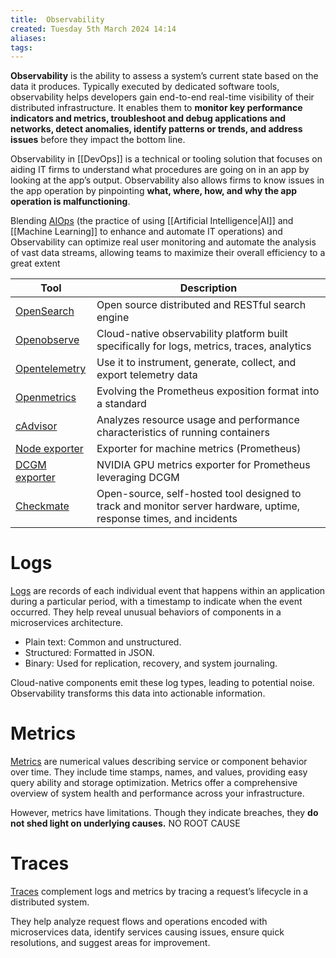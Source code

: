 ```yaml
---
title:  Observability
created: Tuesday 5th March 2024 14:14
aliases: 
tags: 
---
```

**Observability** is the ability to assess a system’s current state based on the data it produces. Typically executed by dedicated software tools, observability helps developers gain end-to-end real-time visibility of their distributed infrastructure. It enables them to **monitor key performance indicators and metrics, troubleshoot and debug applications and networks, detect anomalies, identify patterns or trends, and address issues** before they impact the bottom line.

Observability in [[DevOps]] is a technical or tooling solution that focuses on aiding IT firms to understand what procedures are going on in an app by looking at the app’s output. Observability also allows firms to know issues in the app operation by pinpointing **what, where, how, and why the app operation is malfunctioning**.

Blending [AIOps](https://middleware.io/blog/how-generative-ai-can-transform-observability/) (the practice of using [[Artificial Intelligence|AI]] and [[Machine Learning]] to enhance and automate IT operations) and Observability can optimize real user monitoring and automate the analysis of vast data streams, allowing teams to maximize their overall efficiency to a great extent

| Tool                                                            | Description                                                                                                        |
| --------------------------------------------------------------- | ------------------------------------------------------------------------------------------------------------------ |
| [OpenSearch](https://github.com/opensearch-project/OpenSearch)  | Open source distributed and RESTful search engine                                                                  |
| [Openobserve](https://github.com/openobserve/openobserve)       | Cloud-native observability platform built specifically for logs, metrics, traces, analytics                        |
| [Opentelemetry](https://opentelemetry.io/)                      | Use it to instrument, generate, collect, and export telemetry data                                                 |
| [Openmetrics](https://github.com/OpenObservability/OpenMetrics) | Evolving the Prometheus exposition format into a standard                                                          |
| [cAdvisor](https://github.com/google/cadvisor)                  | Analyzes resource usage and performance characteristics of running containers                                      |
| [Node exporter](https://github.com/prometheus/node_exporter)    | Exporter for machine metrics (Prometheus)                                                                          |
| [DCGM exporter](https://github.com/NVIDIA/dcgm-exporter)        | NVIDIA GPU metrics exporter for Prometheus leveraging DCGM                                                         |
| [Checkmate](https://github.com/bluewave-labs/checkmate)         | Open-source, self-hosted tool designed to track and monitor server hardware, uptime, response times, and incidents |
# Logs

[Logs](https://middleware.io/product/log-monitoring/) are records of each individual event that happens within an application during a particular period, with a timestamp to indicate when the event occurred. They help reveal unusual behaviors of components in a microservices architecture.

- Plain text: Common and unstructured.
- Structured: Formatted in JSON.
- Binary: Used for replication, recovery, and system journaling.

Cloud-native components emit these log types, leading to potential noise. Observability transforms this data into actionable information.
# Metrics

[Metrics](https://middleware.io/blog/devops-metrics-you-should-be-monitoring/) are numerical values describing service or component behavior over time. They include time stamps, names, and values, providing easy query ability and storage optimization. Metrics offer a comprehensive overview of system health and performance across your infrastructure.

However, metrics have limitations. Though they indicate breaches, they **do not shed light on underlying causes.** NO ROOT CAUSE
# Traces

[Traces](https://middleware.io/blog/what-is-distributed-tracing/) complement logs and metrics by tracing a request’s lifecycle in a distributed system.

They help analyze request flows and operations encoded with microservices data, identify services causing issues, ensure quick resolutions, and suggest areas for improvement.